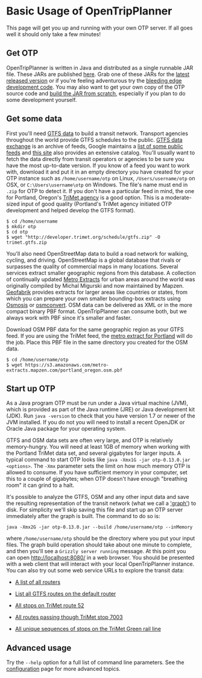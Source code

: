 # Basic Usage of OpenTripPlanner

This page will get you up and running with your own OTP server. If all goes well it should only take a few minutes!

## Get OTP

OpenTripPlanner is written in Java and distributed as a single runnable JAR file. These JARs are published
[here](http://dev.opentripplanner.org/jars/). Grab one of these JARs for the
[latest released version](http://dev.opentripplanner.org/jars/otp-0.13.0.jar)
or if you're feeling adventurous try the
[bleeding edge development code](http://dev.opentripplanner.org/jars/otp-1.0.0-SNAPSHOT.jar).
You may also want to get your own copy of the OTP source code and [build the JAR from scratch](Getting-OTP),
especially if you plan to do some development yourself.

## Get some data

First you'll need [GTFS data](https://developers.google.com/transit/gtfs/) to build a transit network.
Transport agencies throughout the world provide GTFS
schedules to the public. [GTFS data exchange](http://www.gtfs-data-exchange.com/) is an archive of feeds, Google
maintains a [list of some public feeds](https://code.google.com/p/googletransitdatafeed/wiki/PublicFeeds) and
[this site](http://transitfeeds.com/) also provides an extensive catalog. You'll usually want to fetch the data
directly from transit operators or agencies to be sure you have the most up-to-date version. If you know of a feed you
want to work with, download it and put it in an empty directory you have created for your OTP instance
such as `/home/username/otp` on Linux, `/Users/username/otp` on OSX, or `C:\Users\username\otp` on Windows. The file's
name must end in `.zip` for OTP to detect it. If you don't have a particular feed in mind, the one for Portland, Oregon's
[TriMet agency](http://developer.trimet.org/schedule/gtfs.zip) is a good option.
This is a moderate-sized input of good quality (Portland's TriMet agency initiated OTP development and helped develop the GTFS format).

    $ cd /home/username
    $ mkdir otp
    $ cd otp
    $ wget "http://developer.trimet.org/schedule/gtfs.zip" -O trimet.gtfs.zip

You'll also need OpenStreetMap data to build a road network for walking, cycling, and driving. OpenStreetMap is a
global database that rivals or surpasses the quality of commercial maps in many locations.
Several services extract smaller geographic regions from this database. A collection of continually updated
[Metro Extracts](https://mapzen.com/metro-extracts/)
for urban areas around the world was originally compiled by Michal Migurski and now maintained by Mapzen.
[Geofabrik](http://download.geofabrik.de/) provides extracts for larger areas like countries or states, from which you
can prepare your own smaller bounding-box extracts using
[Osmosis](http://wiki.openstreetmap.org/wiki/Osmosis#Extracting_bounding_boxes)
or [osmconvert](http://wiki.openstreetmap.org/wiki/Osmconvert#Applying_Geographical_Borders).
OSM data can be delivered as XML or in the more compact binary PBF format. OpenTripPlanner can consume both,
but we always work with PBF since it's smaller and faster.

Download OSM PBF data for the same geographic region as your GTFS feed. If you are using the TriMet feed,
the [metro extract for Portland](https://s3.amazonaws.com/metro-extracts.mapzen.com/portland_oregon.osm.pbf)
will do the job. Place this PBF file in the same directory you created for the OSM data.

    $ cd /home/username/otp
    $ wget https://s3.amazonaws.com/metro-extracts.mapzen.com/portland_oregon.osm.pbf


## Start up OTP

As a Java program OTP must be run under a Java virtual machine (JVM), which is provided as part of the Java runtime
(JRE) or Java development kit (JDK). Run `java -version` to check that you have version 1.7 or newer of the JVM installed.
If you do not you will need to install a recent OpenJDK or Oracle Java package for your operating system.

GTFS and OSM data sets are often very large, and OTP is relatively memory-hungry. You will need at least 1GB of memory
when working with the Portland TriMet data set, and several gigabytes for larger inputs. A typical command to start OTP
looks like `java -Xmx1G -jar otp-0.13.0.jar <options>`. The `-Xmx` parameter sets
the limit on how much memory OTP is allowed to consume. If you have sufficient memory in your computer,
set this to a couple of gigabytes; when OTP doesn't have enough "breathing room" it can grind to a halt.

It's possible to analyze the GTFS, OSM and any other input data and save the resulting representation of the transit
network (what we call a ['graph'](http://en.wikipedia.org/wiki/Graph_%28mathematics%29)) to disk.
For simplicity we'll skip saving this file and start up an OTP server immediately after the graph is built. The command to do so is:

    java -Xmx2G -jar otp-0.13.0.jar --build /home/username/otp --inMemory

where `/home/username/otp` should be the directory where you put your input files. The graph build operation should
take about one minute to complete, and then you'll see a `Grizzly server running` message. At this point you can open
[http://localhost:8080/](http://localhost:8080/) in a web browser. You should be presented with a web client that will
interact with your local OpenTripPlanner instance. You can also try out some web service URLs to explore the transit data:

- [A list of all routers](http://localhost:8080/otp/routers/default/)

- [List all GTFS routes on the default router](http://localhost:8080/otp/routers/default/index/routes)

- [All stops on TriMet route 52](http://localhost:8080/otp/routers/default/index/routes/TriMet:52/stops)

- [All routes passing though TriMet stop 7003](http://localhost:8080/otp/routers/default/index/stops/TriMet:7003/routes)

- [All unique sequences of stops on the TriMet Green rail line](http://localhost:8080/otp/routers/default/index/routes/TriMet:4/patterns)

## Advanced usage

Try the `--help` option for a full list of command line parameters. See the [configuration](Configuration) page for more advanced topics.

